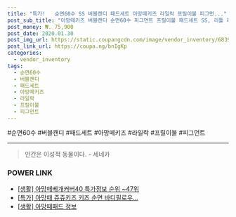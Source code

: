 ```yaml
--- 
title: "특가!   순면60수 SS 버블캔디 패드세트 아망떼키즈 라일락 프릴이불 피그먼..." 
post_sub_title: "아망떼키즈 버블캔디 순면60수 피그먼트 프릴이불 패드세트 SS, 리틀 라일락" 
post_money: ₩. 75,900 
post_date: 2020.01.30 
post_img_url: https://static.coupangcdn.com/image/vendor_inventory/6839/44830e1730eaec35977f965b24817d6f86729a789e9dee8dcaa5acbe61a6.jpg 
post_link_url: https://coupa.ng/bnIgKp 
categories: 
  - vendor_inventory 
tags: 
  - 순면60수 
  - 버블캔디 
  - 패드세트 
  - 아망떼키즈 
  - 라일락 
  - 프릴이불 
  - 피그먼트 
--- 
```

  #순면60수 #버블캔디 #패드세트 #아망떼키즈 #라일락 #프릴이불 #피그먼트 
<hr> 

> 인간은 이성적 동물이다. - 세네카 


### POWER LINK

* <a href="https://blog.naver.com/sakai111/221782655512" target="_blank"> [생활] 아망떼베개커버40 특가정보 순위 ~47위</a>
* <a href="https://blog.naver.com/santokki14/221791311846" target="_blank">[특가] 아망떼 쥬쥬키즈 키즈 순면 바디필로우...</a>
* <a href="https://blog.naver.com/santokki14/221775710254" target="_blank"> [생활] 아망떼패드 정보 </a>
